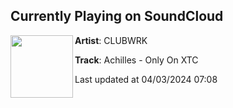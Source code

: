 ## Currently Playing on SoundCloud

[<img align="left" width="100" src="https://i1.sndcdn.com/artworks-LSQUiHtN2xYZ85Rp-qaYhtw-t500x500.jpg">](https://soundcloud.com/clubwrk/achilles-only-on-xtc)

**Artist**: CLUBWRK 

**Track**: Achilles - Only On XTC

Last updated at 04/03/2024 07:08
